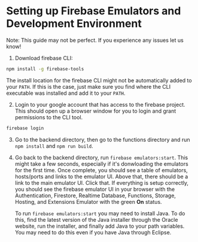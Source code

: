# Setting up Firebase Emulators and Development Environment

Note: This guide may not be perfect. If you experience any issues let us know!

1. Download firebase CLI:

```bash
npm install -g firebase-tools
```

The install location for the firebase CLI might not be automatically added to your
`PATH`. If this is the case, just make sure you find where the CLI executable was
installed and add it to your `PATH`.

2. Login to your google account that has access to the firebase project.
   This should open up a browser window for you to login and grant permissions
   to the CLI tool.

```bash
firebase login
```

3. Go to the backend directory, then go to the functions directory
   and run `npm install` and `npm run build`.

4. Go back to the backend directory, run `firebase emulators:start`. This might take
   a few seconds, especially if it's donwloading the emulators for the first time.
   Once complete, you should see a table of emulators, hosts/ports and links to the
   emulator UI. Above that, there should be a link to the main emulator UI. Click that.
   If everything is setup correctly, you should see the firebase emulator UI in your
   browser with the Authentication, Firestore, Realtime Database, Functions, Storage,
   Hosting, and Extensions Emulator with the green **On** status.

   To run `firebase emulators:start` you may need to install Java. To do this, find the 
   latest version of the Java installer through the Oracle website, run the installer, 
   and finally add Java to your path variables. You may need to do this even if you have
   Java through Eclipse.